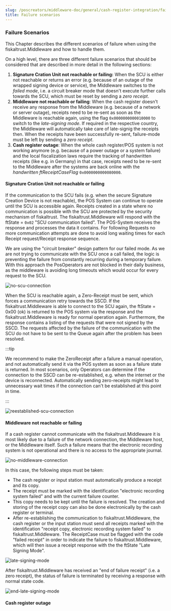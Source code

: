 ```yaml
---
slug: /poscreators/middleware-doc/general/cash-register-integration/failure-scenarios
title: Failure scenarios
---
```


### Failure Scenarios
This Chapter describes the different scenarios of failure when using the fiskaltrust.Middleware and how to handle them.

On a high level, there are three different failure scenarios that should be considered that are described in more detail in the following sections:
1. **Signature Cration Unit not reachable or failing:** When the SCU is either not reachable or returns an error (e.g. because of an outage of the wrapped signing device or service), the Middleware switches to the _failed mode_, i.e. a circuit breaker mode that doesn't execute further calls towards the SCU, which must be reset by sending a _zero receipt_.
2. **Middleware not reachable or failing**: When the cash register doesn't receive any response from the Middleware (e.g. because of a network or server outage), receipts need to be re-sent as soon as the Middleware is reachable again, using the flag `0x0000000000010000` to switch to the _late-signing mode_. If required in the respective country, the Middleware will automatically take care of late-signig the receipts then. When the receipts have been successfully re-sent, failure-mode must be left by sending a _zero receipt_.
3. **Cash register outage**: When the whole cash register/POS system is not working anymore (e.g. because of a power outage or a system failure) and the local fiscalization laws require the tracking of handwritten receipts (like e.g. in Germany) in that case, receipts need to be re-sent to the Middleware after the systems are back online with the _handwritten ftReceiptCaseFlag_ `0x0000000000080000`.

#### Signature Cration Unit not reachable or failing
If the communication to the SCU fails (e.g. when the secure Signature Creation Device is not reachable), the POS System can continue to operate until the SCU is accessible again. Receipts created in a state where no communication is possible with the SCU are protected by the security mechanism of fiskaltrust. The fiskaltrust.Middleware will respond with the ftState = `0x02` "SCU communication failed". The POS-System receives the response and processes the data it contains. For following Requests no more communication attempts are done to avoid long waiting times for each Receipt request/Receipt response sequence.
<p>
We are using the "circuit breaker" design pattern for our failed mode. As we are not trying to communicate with the SCU once a call failed, the logic is preventing the failure from constantly recurring during a temporary failure. With this approach the PosOperators are not blocked in their daily business, as the middleware is avoiding long timeouts which would occur for every request to the SCU.
</p>

![no-scu-connection](./images/10-no-scu-connection.png)
  
When the SCU is reachable again, a Zero-Receipt must be sent, which forces a communication retry towards the SSCD. If the fiskaltrust.Middleware is able to connect to the SCU again, the ftState = 0x00 (ok) is returned to the POS system via the response and the fiskaltrust.Middleware is ready for normal operation again. Furthermore, the response contains a listing of the requests that were not signed by the SSCD. The requests affected by the failure of the communication with the SCU do not have to be sent to the Queue again after the problem has been resolved.

:::tip

We recommend to make the ZeroReceipt after a failure a manual operation, and not automatically send it via the POS system as soon as a failure state is returned. In most scenarios, only Operators can determine if the connection to the SSCD can be re-established, e.g. when the internet or the device is reconnected. Automatically sending zero-receipts might lead to unnecessary wait times if the connection can't be established at this point in time.

:::

![reestablished-scu-connection](./images/11-reestablished-connection.png)


#### Middleware not reachable or failing
If a cash register cannot communicate with the fiskaltrust.Middleware it is most likely due to a failure of the network connection, the Middleware host, or the Middleware itself. Such a failure means that the electronic recording system is not operational and there is no access to the appropriate journal.

![no-middleware-connection](./images/07-no-middleware-connection.png)

In this case, the following steps must be taken:

  - The cash register or input station must automatically produce a receipt and its copy.
  - The receipt must be marked with the identification "electronic recording system failed" and with the current failure counter.
  - This copy needs to be kept until the failure is resolved. The creation and storing of the receipt copy can also be done electronically by the cash register or terminal.
  - After re-establishing the communication to fiskaltrust.Middleware, the cash register or the input station must send all receipts marked with the identification "receipt copy, electronic recording system failed" to fiskaltrust.Middleware. The ReceiptCase must be flagged with the code "failed receipt" in order to indicate the failure to fiskaltrust.Middleware, which will then issue a receipt response with the the ftState "Late Signing Mode".

![late-signing-mode](./images/08-late-signing-mode.png)

After fiskaltrust.Middleware has received an "end of failure receipt" (i.e. a zero receipt), the status of failure is terminated by receiving a response with normal state code.

![end-late-signing-mode](./images/09-end-late-signing-mode.png)

#### Cash register outage

